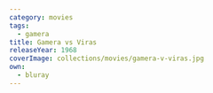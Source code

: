 ```yaml
---
category: movies
tags:
  - gamera
title: Gamera vs Viras
releaseYear: 1968
coverImage: collections/movies/gamera-v-viras.jpg
own:
  - bluray
---
```


